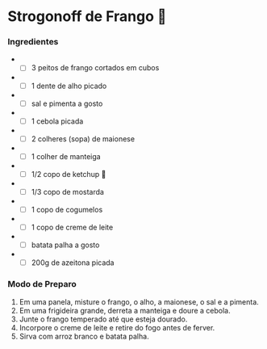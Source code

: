 # Strogonoff de Frango :chicken:

### Ingredientes

* - [ ] 3 peitos de frango cortados em cubos 
* - [ ] 1 dente de alho picado
* - [ ] sal e pimenta a gosto
* - [ ] 1 cebola picada
* - [ ] 2 colheres (sopa) de maionese
* - [ ] 1 colher de manteiga
* - [ ] 1/2 copo de ketchup :tomato:
* - [ ] 1/3 copo de mostarda
* - [ ] 1 copo de cogumelos
* - [ ] 1 copo de creme de leite
* - [ ] batata palha a gosto
* - [ ] 200g de azeitona picada

### Modo de Preparo

1. Em uma panela, misture o frango, o alho, a maionese, o sal e a pimenta. 
2. Em uma frigideira grande, derreta a manteiga e doure a cebola.
3. Junte o frango temperado até que esteja dourado.
4. Incorpore o creme de leite e retire do fogo antes de ferver.
5. Sirva com arroz branco e batata palha.